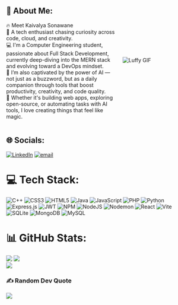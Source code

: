 <div style="display: flex; align-items: center; gap: 20px;">
  <div style="flex: 1; min-width: 0;">
    <h2>💫 About Me:</h2>
    <p>
      🔥 Meet Kaivalya Sonawane<br>
      🚀 A tech enthusiast chasing curiosity across code, cloud, and creativity.<br>
      💻 I'm a Computer Engineering student, passionate about Full Stack Development, currently deep-diving into the MERN stack and evolving toward a DevOps mindset.<br>
      🤖 I’m also captivated by the power of AI — not just as a buzzword, but as a daily companion through tools that boost productivity, creativity, and code quality.<br>
      🧠 Whether it's building web apps, exploring open-source, or automating tasks with AI tools, I love creating things that feel like magic.
    </p>
  </div>
  <div style="flex-shrink: 0; width: 190px;">
    <img src="https://i.pinimg.com/originals/d9/f6/b7/d9f6b7bed716e54bf9ee96f74da84c14.gif" alt="Luffy GIF" style="max-width: 100%; height: auto;" />
  </div>
</div>




## 🌐 Socials:
[![LinkedIn](https://img.shields.io/badge/LinkedIn-%230077B5.svg?logo=linkedin&logoColor=white)](https://linkedin.com/in/kaivalya-sonawane-938324325) [![email](https://img.shields.io/badge/Email-D14836?logo=gmail&logoColor=white)](mailto:kaivalya775@gmail.com) 

# 💻 Tech Stack:
![C++](https://img.shields.io/badge/c++-%2300599C.svg?style=for-the-badge&logo=c%2B%2B&logoColor=white) ![CSS3](https://img.shields.io/badge/css3-%231572B6.svg?style=for-the-badge&logo=css3&logoColor=white) ![HTML5](https://img.shields.io/badge/html5-%23E34F26.svg?style=for-the-badge&logo=html5&logoColor=white) ![Java](https://img.shields.io/badge/java-%23ED8B00.svg?style=for-the-badge&logo=openjdk&logoColor=white) ![JavaScript](https://img.shields.io/badge/javascript-%23323330.svg?style=for-the-badge&logo=javascript&logoColor=%23F7DF1E) ![PHP](https://img.shields.io/badge/php-%23777BB4.svg?style=for-the-badge&logo=php&logoColor=white) ![Python](https://img.shields.io/badge/python-3670A0?style=for-the-badge&logo=python&logoColor=ffdd54) ![Express.js](https://img.shields.io/badge/express.js-%23404d59.svg?style=for-the-badge&logo=express&logoColor=%2361DAFB) ![JWT](https://img.shields.io/badge/JWT-black?style=for-the-badge&logo=JSON%20web%20tokens) ![NPM](https://img.shields.io/badge/NPM-%23CB3837.svg?style=for-the-badge&logo=npm&logoColor=white) ![NodeJS](https://img.shields.io/badge/node.js-6DA55F?style=for-the-badge&logo=node.js&logoColor=white) ![Nodemon](https://img.shields.io/badge/NODEMON-%23323330.svg?style=for-the-badge&logo=nodemon&logoColor=%BBDEAD) ![React](https://img.shields.io/badge/react-%2320232a.svg?style=for-the-badge&logo=react&logoColor=%2361DAFB)  ![Vite](https://img.shields.io/badge/vite-%23646CFF.svg?style=for-the-badge&logo=vite&logoColor=white) ![SQLite](https://img.shields.io/badge/sqlite-%2307405e.svg?style=for-the-badge&logo=sqlite&logoColor=white) ![MongoDB](https://img.shields.io/badge/MongoDB-%234ea94b.svg?style=for-the-badge&logo=mongodb&logoColor=white) ![MySQL](https://img.shields.io/badge/mysql-4479A1.svg?style=for-the-badge&logo=mysql&logoColor=white)
# 📊 GitHub Stats:
![](https://github-readme-stats.vercel.app/api?username=kaival775&theme=chartreuse-dark&hide_border=true&include_all_commits=true&count_private=true)
![](https://nirzak-streak-stats.vercel.app/?user=kaival775&theme=chartreuse-dark&hide_border=true)<br/>
![](https://github-readme-stats.vercel.app/api/top-langs/?username=kaival775&theme=chartreuse-dark&hide_border=true&include_all_commits=true&count_private=true&layout=compact)

### ✍️ Random Dev Quote
![](https://quotes-github-readme.vercel.app/api?type=horizontal&theme=dark)

<!-- Proudly created with GPRM ( https://gprm.itsvg.in ) -->
